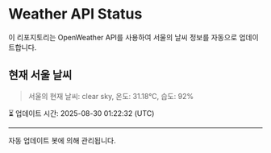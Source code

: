
# Weather API Status

이 리포지토리는 OpenWeather API를 사용하여 서울의 날씨 정보를 자동으로 업데이트합니다.

## 현재 서울 날씨
> 서울의 현재 날씨: clear sky, 온도: 31.18°C, 습도: 92%

⏳ 업데이트 시간: 2025-08-30 01:22:32 (UTC)

---
자동 업데이트 봇에 의해 관리됩니다.
